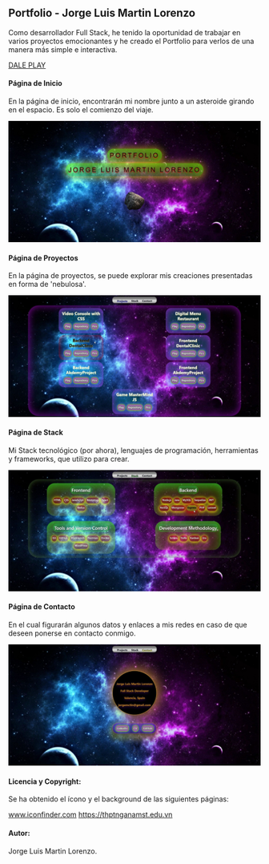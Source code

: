 ## Portfolio - Jorge Luis Martin Lorenzo

Como desarrollador Full Stack, he tenido la oportunidad de trabajar en varios proyectos emocionantes y he creado el Portfolio para verlos de una manera más simple e interactiva.

[DALE PLAY](https://portfolio-jlml.vercel.app/)

#### Página de Inicio 
En la página de inicio, encontrarán mi nombre junto a un asteroide girando en el espacio. Es solo el comienzo del viaje.

![portfolioHome](./src/assets/readme/portfolioHome.jpeg)

#### Página de Proyectos 
En la página de proyectos, se puede explorar mis creaciones presentadas en forma de 'nebulosa'.

![portfolioProjects](./src/assets/readme/portfolioProjects.jpeg)

#### Página de Stack 
Mi Stack tecnológico (por ahora), lenguajes de programación, herramientas y frameworks, que utilizo para crear.

![portfolioStack](./src/assets/readme/portfolioStack.jpeg)

#### Página de Contacto 
En el cual figurarán algunos datos y enlaces a mis redes en caso de que deseen ponerse en contacto conmigo.

![portfolioContact](./src/assets/readme/portfolioContact.jpeg)

#### Licencia y Copyright:
Se ha obtenido el ícono y el background de las siguientes páginas:

www.iconfinder.com
https://thptnganamst.edu.vn

#### Autor:
Jorge Luis Martin Lorenzo.